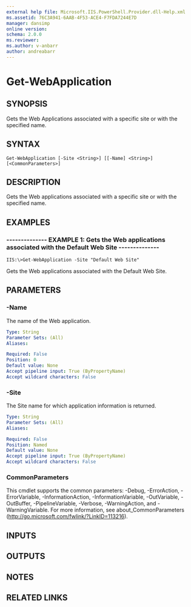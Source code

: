 ```yaml
---
external help file: Microsoft.IIS.PowerShell.Provider.dll-Help.xml
ms.assetid: 76C3A941-6AAB-4F53-ACE4-F7FDA7244E7D
manager: dansimp
online version: 
schema: 2.0.0
ms.reviewer:
ms.author: v-anbarr
author: andreabarr
---
```


# Get-WebApplication

## SYNOPSIS
Gets the Web Applications associated with a specific site or with the specified name.

## SYNTAX

```
Get-WebApplication [-Site <String>] [[-Name] <String>] [<CommonParameters>]
```

## DESCRIPTION
Gets the Web applications associated with a specific site or with the specified name.

## EXAMPLES

### -------------- EXAMPLE 1: Gets the Web applications associated with the Default Web Site --------------
```
IIS:\>Get-WebApplication -Site "Default Web Site"
```

Gets the Web applications associated with the Default Web Site.

## PARAMETERS

### -Name
The name of the Web application.

```yaml
Type: String
Parameter Sets: (All)
Aliases: 

Required: False
Position: 0
Default value: None
Accept pipeline input: True (ByPropertyName)
Accept wildcard characters: False
```

### -Site
The Site name for which application information is returned.

```yaml
Type: String
Parameter Sets: (All)
Aliases: 

Required: False
Position: Named
Default value: None
Accept pipeline input: True (ByPropertyName)
Accept wildcard characters: False
```

### CommonParameters
This cmdlet supports the common parameters: -Debug, -ErrorAction, -ErrorVariable, -InformationAction, -InformationVariable, -OutVariable, -OutBuffer, -PipelineVariable, -Verbose, -WarningAction, and -WarningVariable. For more information, see about_CommonParameters (http://go.microsoft.com/fwlink/?LinkID=113216).

## INPUTS

## OUTPUTS

## NOTES

## RELATED LINKS

